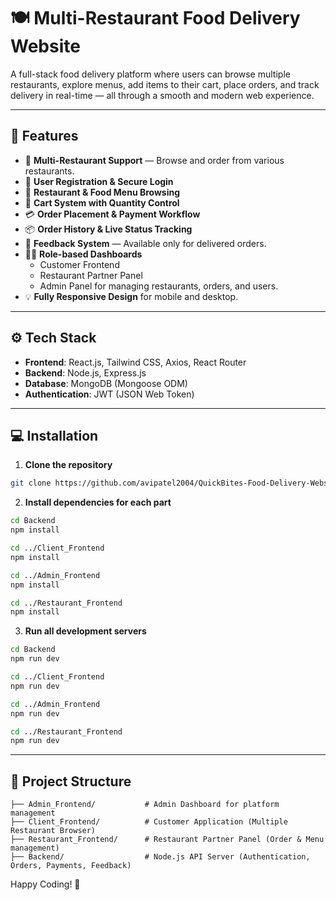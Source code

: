 # 🍽️ Multi-Restaurant Food Delivery Website

A full-stack food delivery platform where users can browse multiple restaurants, explore menus, add items to their cart, place orders, and track delivery in real-time — all through a smooth and modern web experience.

---

## 🚀 Features

- 🏪 **Multi-Restaurant Support** — Browse and order from various restaurants.
- 🍕 **User Registration & Secure Login**
- 📖 **Restaurant & Food Menu Browsing**
- 🛒 **Cart System with Quantity Control**
- 💳 **Order Placement & Payment Workflow**
- 📦 **Order History & Live Status Tracking**
- 💬 **Feedback System** — Available only for delivered orders.
- 🧑‍💻 **Role-based Dashboards**
  - Customer Frontend
  - Restaurant Partner Panel
  - Admin Panel for managing restaurants, orders, and users.
- 💡 **Fully Responsive Design** for mobile and desktop.

---

## ⚙️ Tech Stack

- **Frontend**: React.js, Tailwind CSS, Axios, React Router
- **Backend**: Node.js, Express.js
- **Database**: MongoDB (Mongoose ODM)
- **Authentication**: JWT (JSON Web Token)

---

## 💻 Installation

1. **Clone the repository**

```bash
git clone https://github.com/avipatel2004/QuickBites-Food-Delivery-Website
```

2. **Install dependencies for each part**

```bash
cd Backend
npm install

cd ../Client_Frontend
npm install

cd ../Admin_Frontend
npm install

cd ../Restaurant_Frontend
npm install
```

3. **Run all development servers**

```bash
cd Backend
npm run dev

cd ../Client_Frontend
npm run dev

cd ../Admin_Frontend
npm run dev

cd ../Restaurant_Frontend
npm run dev
```

---

## 📂 Project Structure

```
├── Admin_Frontend/           # Admin Dashboard for platform management
├── Client_Frontend/          # Customer Application (Multiple Restaurant Browser)
├── Restaurant_Frontend/      # Restaurant Partner Panel (Order & Menu management)
├── Backend/                  # Node.js API Server (Authentication, Orders, Payments, Feedback)
```

Happy Coding! 🚀
